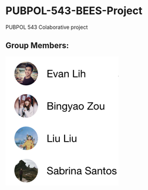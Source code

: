 # PUBPOL-543-BEES-Project
PUBPOL 543 Colaborative project

## Group Members:

![test](https://raw.githubusercontent.com/EvanLih/PUBPOL-543-BEES-Project/master/Team_members.png)
